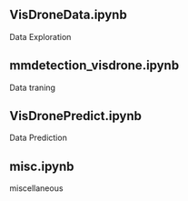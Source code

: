 
## VisDroneData.ipynb 
Data Exploration
## mmdetection_visdrone.ipynb
Data traning
## VisDronePredict.ipynb
Data Prediction
## misc.ipynb
miscellaneous
